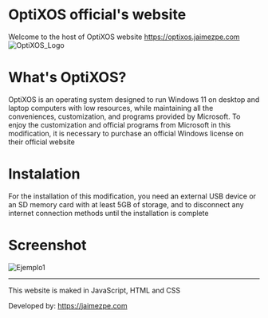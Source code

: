 # OptiXOS official's website
Welcome to the host of OptiXOS website
https://optixos.jaimezpe.com
![OptiXOS_Logo](https://github.com/user-attachments/assets/12c37dde-b7b3-4c17-b68e-df930f2e0efa)

# What's OptiXOS?
OptiXOS is an operating system designed to run Windows 11 on desktop and laptop computers with low resources, while maintaining all the conveniences, customization, and programs provided by Microsoft. To enjoy the customization and official programs from Microsoft in this modification, it is necessary to purchase an official Windows license on their official website

# Instalation
For the installation of this modification, you need an external USB device or an SD memory card with at least 5GB of storage, and to disconnect any internet connection methods until the installation is complete

# Screenshot
![Ejemplo1](https://github.com/user-attachments/assets/e15466ba-5c0a-4af1-a19b-94a8496b8b73)




--------
This website is maked in JavaScript, HTML and CSS

Developed by: https://jaimezpe.com
